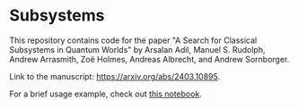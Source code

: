 # Subsystems
This repository contains code for the paper "A Search for Classical Subsystems in Quantum Worlds" by Arsalan Adil, Manuel S. Rudolph, Andrew Arrasmith, Zoë Holmes, Andreas Albrecht, and Andrew Sornborger.

Link to the manuscript: https://arxiv.org/abs/2403.10895.

For a brief usage example, check out [this notebook](https://github.com/MSRudolph/subsystems/blob/main/example_notebook.ipynb).

